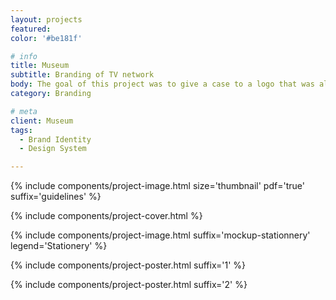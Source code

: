 ```yaml
---
layout: projects
featured: 
color: '#be181f'

# info
title: Museum
subtitle: Branding of TV network
body: The goal of this project was to give a case to a logo that was already design, but didnhad very few branding around it. The tricky part was to make my own sometinhg that had already been design, and imagine the world that could be built with it.
category: Branding

# meta
client: Museum
tags: 
  - Brand Identity
  - Design System

---
```


{% include components/project-image.html 
  size='thumbnail'
  pdf='true'
  suffix='guidelines'
%}

{% include components/project-cover.html %}

{% include components/project-image.html 
  suffix='mockup-stationnery'
  legend='Stationery'
%}

{% include components/project-poster.html 
  suffix='1'
%}

{% include components/project-poster.html 
  suffix='2'
%}
